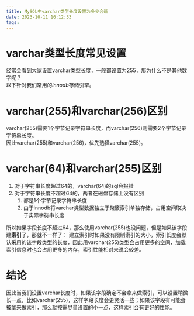 ```yaml
---
title: MySQL中varchar类型长度设置为多少合适
date: 2023-10-11 16:12:33
tags:
---
```

# varchar类型长度常见设置

经常会看到大家设置varchar类型长度，一般都设置为255，那为什么不是其他数字呢？<br>
以下针对我们常用的*innodb*存储引擎。

# varchar(255)和varchar(256)区别
varchar(255)需要1个字节记录字符串长度，而varchar(256)则需要2个字节记录字符串长度。  
因此varchar(255)和varchar(256)，优先选择varchar(255)。

# varchar(64)和varchar(255)区别
1. 对于字符串长度超过64的，varchar(64)的sql会报错  
2. 对于字符串长度不超过64的，两者在磁盘存储上没有区别
    1. 都是1个字节记录字符串长度
    2. 由于innodb将varchar类型数据独立于聚簇索引单独存储，占用空间取决于实际字符串长度

所以如果字段长度不超过64，那么使用varchar(255)也没问题，但是如果该字段建**索引**了，那就不一样了：
建立索引时如果没有限制索引的大小，索引长度会默认采用的该字段类型的长度，因此用varchar(255)类型会占用更多的空间，加载索引信息时也会占用更多的内存，索引性能相对来说会较差。

# 结论
因此当我们设置varchar长度时，如果该字段确定不会拿来做索引，可以设置稍微长一点，比如varchar(255)，这样字段长度会更灵活一些；如果该字段有可能会被拿来做索引，那么就按需尽量设置的小一点，这样索引会有更好的性能。